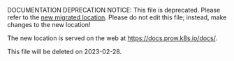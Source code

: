 DOCUMENTATION DEPRECATION NOTICE: This file is deprecated. Please refer to the
[new migrated
location](https://docs.prow.k8s.io/docs/components/optional/hmac/).
Please do not edit this file; instead, make changes to the new location!

The new location is served on the web at
https://docs.prow.k8s.io/docs/.

This file will be deleted on 2023-02-28.

